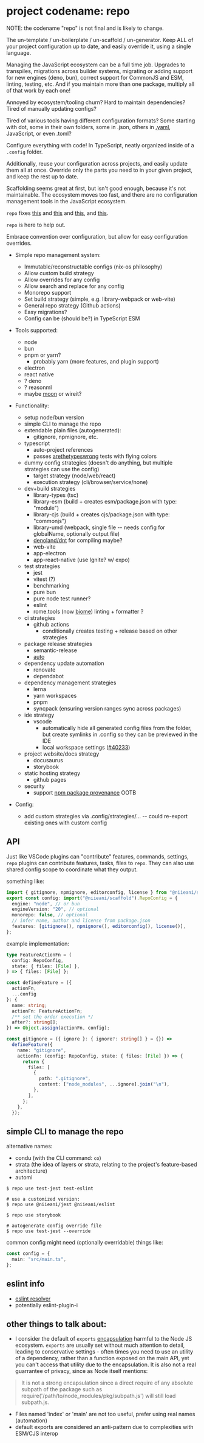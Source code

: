 # project codename: repo

NOTE: the codename "repo" is not final and is likely to change.

The un-template / un-boilerplate / un-scaffold / un-generator.
Keep ALL of your project configuration up to date, and easily override it, using a single language.

Managing the JavaScript ecosystem can be a full time job.
Upgrades to transpiles, migrations across builder systems, migrating or adding support for new engines (deno, bun), correct support for CommonJS and ESM, linting, testing, etc.
And if you maintain more than one package, multiply all of that work by each one!

Annoyed by ecosystem/tooling churn? Hard to maintain dependencies? Tired of manually updating configs?

Tired of various tools having different configuration formats?
Some starting with dot, some in their own folders, some in .json,
others in [.yaml](https://news.ycombinator.com/item?id=37687060), JavaScript, or even .toml?

Configure everything with code! In TypeScript, neatly organized inside of a `.config` folder.

Additionally, reuse your configuration across projects, and easily update them all at once.
Override only the parts you need to in your given project, and keep the rest up to date.

Scaffolding seems great at first, but isn't good enough, because it's not maintainable.
The ecosystem moves too fast, and there are no configuration management tools in the JavaScript ecosystem.

`repo` fixes [this](https://twitter.com/WarrenInTheBuff/status/1672839156647575552) and [this](https://deno.com/blog/node-config-hell) and [this](https://www.youtube.com/watch?v=wYdnJPYFTIE), and [this](https://x.com/_swanson/status/1715073746073973203?s=61&t=JtRF6B8eIiof-jxZY_xABA).

`repo` is here to help out.

Embrace convention over configuration, but allow for easy configuration overrides.

- Simple repo management system:

  - Immutable/reconstructable configs (nix-os philosophy)
  - Allow custom build strategy
  - Allow overrides for any config
  - Allow search and replace for any config
  - Monorepo support
  - Set build strategy (simple, e.g. library-webpack or web-vite)
  - General repo strategy (Github actions)
  - Easy migrations?
  - Config can be (should be?) in TypeScript ESM

- Tools supported:

  - node
  - bun
  - pnpm or yarn?
    - probably yarn (more features, and plugin support)
  - electron
  - react native
  - ? deno
  - ? reasonml
  - maybe [moon](https://moonrepo.dev/) or wireit?

- Functionality:

  - setup node/bun version
  - simple CLI to manage the repo
  - extendable plain files (autogenerated):
    - gitignore, npmignore, etc.
  - typescript
    - auto-project references
    - passes [arethetypeswrong](https://arethetypeswrong.github.io/) tests with flying colors
  - dummy config strategies (doesn't do anything, but multiple strategies can use the config)
    - target strategy (node/web/react)
    - execution strategy (cli/browser/service/none)
  - dev+build strategies
    - library-types (tsc)
    - library-esm (build + creates esm/package.json with type: "module")
    - library-cjs (build + creates cjs/package.json with type: "commonjs")
    - library-umd (webpack, single file -- needs config for globalName, optionally output file)
    - [denoland/dnt](https://twitter.com/deno_land/status/1676264059585560578) for compiling maybe?
    - web-vite
    - app-electron
    - app-react-native (use Ignite? w/ expo)
  - test strategies
    - jest
    - vitest (?)
    - benchmarking
    - pure bun
    - pure node test runner?
    - eslint
    - rome.tools (now [biome](https://biomejs.dev/)) linting + formatter ?
  - ci strategies
    - github actions
      - conditionally creates testing + release based on other strategies
  - package release strategies
    - semantic-release
    - [auto](https://github.com/intuit/auto)
  - dependency update automation
    - renovate
    - dependabot
  - dependency management strategies
    - lerna
    - yarn workspaces
    - pnpm
    - syncpack (ensuring version ranges sync across packages)
  - ide strategy
    - vscode
      - automatically hide all generated config files from the folder, but create symlinks in .config so they can be previewed in the IDE
      - local workspace settings ([#40233](https://github.com/microsoft/vscode/issues/40233))
  - project website/docs strategy
    - docusaurus
    - storybook
  - static hosting strategy
    - github pages
  - security
    - support [npm package provenance](https://github.blog/2023-04-19-introducing-npm-package-provenance/) OOTB

- Config:
  - add custom strategies via .config/strategies/... -- could re-export existing ones with custom config

## API

Just like VSCode plugins can "contribute" features, commands, settings, `repo` plugins can contribute features, tasks, files to `repo`. They can also use shared config scope to coordinate what they output.

something like:

```ts
import { gitignore, npmignore, editorconfig, license } from "@niieani/scaffold";
export const config: import("@niieani/scaffold").RepoConfig = {
  engine: "node", // or bun
  engineVersion: "20", // optional
  monorepo: false, // optional
  // infer name, author and license from package.json
  features: [gitignore(), npmignore(), editorconfig(), license()],
};
```

example implementation:

```ts
type FeatureActionFn = (
  config: RepoConfig,
  state: { files: [File] },
) => { files: [File] };

const defineFeature = ({
  actionFn,
  ...config
}: {
  name: string;
  actionFn: FeatureActionFn;
  /** set the order execution */
  after?: string[];
}) => Object.assign(actionFn, config);

const gitignore = ({ ignore }: { ignore?: string[] } = {}) =>
  defineFeature({
    name: "gitignore",
    actionFn: (config: RepoConfig, state: { files: [File] }) => {
      return {
        files: [
          {
            path: ".gitignore",
            content: ["node_modules", ...ignore].join("\n"),
          },
        ],
      };
    },
  });
```

## simple CLI to manage the repo

alternative names:

- condu (with the CLI command: `co`)
- strata (the idea of layers or strata, relating to the project's feature-based architecture)
- automi

```shell
$ repo use test-jest test-eslint

# use a customized version:
$ repo use @niieani/jest @niieani/eslint

$ repo use storybook

# autogenerate config override file
$ repo use test-jest --override
```

common config might need (optionally overridable) things like:

```ts
const config = {
  main: "src/main.ts",
};
```

## eslint info

- [eslint resolver](https://github.com/import-js/eslint-import-resolver-typescript)
- potentially eslint-plugin-i

## other things to talk about:

- I consider the default of `exports` [encapsulation](https://nodejs.org/api/packages.html#package-entry-points) harmful to the Node JS ecosystem. `exports` are usually set without much attention to detail, leading to conservative settings - often times you need to use an utility of a dependency, rather than a function exposed on the main API, yet you can't access that utility due to the encapsulation. It is also not a real guarrantee of privacy, since as Node itself mentions:

> It is not a strong encapsulation since a direct require of any absolute subpath of the package such as require('/path/to/node_modules/pkg/subpath.js') will still load subpath.js.

- Files named 'index' or 'main' are not too useful, prefer using real names (automation)
- default exports are considered an anti-pattern due to complexities with ESM/CJS interop
